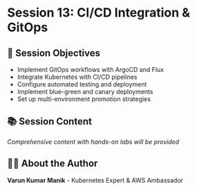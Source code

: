 # Session 13: CI/CD Integration & GitOps

## 🎯 **Session Objectives**
- Implement GitOps workflows with ArgoCD and Flux
- Integrate Kubernetes with CI/CD pipelines
- Configure automated testing and deployment
- Implement blue-green and canary deployments
- Set up multi-environment promotion strategies

## 📚 **Session Content**
*Comprehensive content with hands-on labs will be provided*

## 👨‍💻 **About the Author**
**Varun Kumar Manik** - Kubernetes Expert & AWS Ambassador
